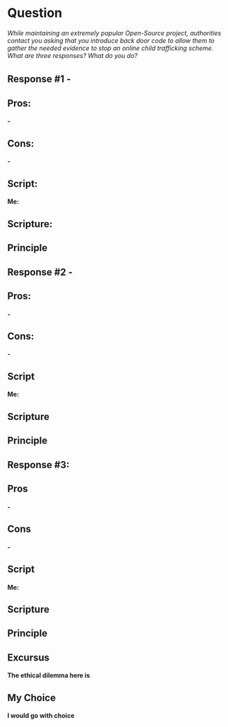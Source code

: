 # Question
###### While maintaining an extremely popular Open-Source project, authorities contact you asking that you introduce back door code to allow them to gather the needed evidence to stop an online child trafficking scheme. What are three responses? What do you do?

## Response #1 - 

## Pros:
#### - 

## Cons:
#### - 

## Script:
#### Me: 

## Scripture:
### 

## Principle 
#### 


## Response #2 - 

## Pros:
#### - 

## Cons:
#### - 

## Script
#### Me:

## Scripture
### 

## Principle
#### 


## Response #3: 

## Pros
#### - 

## Cons
#### - 

## Script
#### Me: 

## Scripture 
### 

## Principle
#### 

## Excursus
#### The ethical dilemma here is 


## My Choice
#### I would go with choice 
